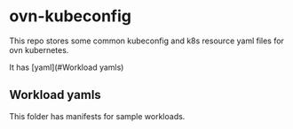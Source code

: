 # ovn-kubeconfig
This repo stores some common kubeconfig and k8s resource
yaml files for ovn kubernetes.

It has 
  [yaml](#Workload yamls)

## Workload yamls
This folder has manifests for sample workloads.
